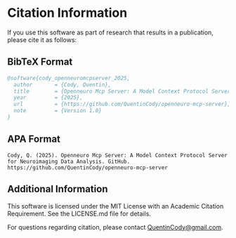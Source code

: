 # Citation Information

If you use this software as part of research that results in a publication, please cite it as follows:

## BibTeX Format
```bibtex
@software{cody_openneuromcpserver_2025,
  author       = {Cody, Quentin},
  title        = {Openneuro Mcp Server: A Model Context Protocol Server for Neuroimaging Data Analysis},
  year         = {2025},
  url          = {https://github.com/QuentinCody/openneuro-mcp-server},
  note         = {Version 1.0}
}
```

## APA Format
```
Cody, Q. (2025). Openneuro Mcp Server: A Model Context Protocol Server for Neuroimaging Data Analysis. GitHub. https://github.com/QuentinCody/openneuro-mcp-server
```

## Additional Information

This software is licensed under the MIT License with an Academic Citation Requirement. See the LICENSE.md file for details.

For questions regarding citation, please contact QuentinCody@gmail.com.